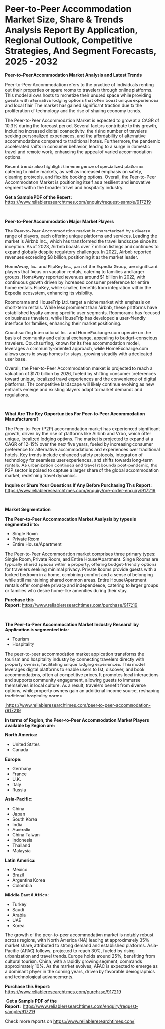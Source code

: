 <p><h1>Peer-to-Peer Accommodation Market Size, Share & Trends Analysis Report By Application, Regional Outlook, Competitive Strategies, And Segment Forecasts, 2025 - 2032</h1></p><p><strong>Peer-to-Peer Accommodation Market Analysis and Latest Trends</strong></p>
<p><p>Peer-to-Peer Accommodation refers to the practice of individuals renting out their properties or spare rooms to travelers through online platforms. This model allows hosts to monetize their unused space while providing guests with alternative lodging options that often boast unique experiences and local flair. The market has gained significant traction due to the proliferation of technology and the rise of sharing economy trends.</p><p>The Peer-to-Peer Accommodation Market is expected to grow at a CAGR of 10.3% during the forecast period. Several factors contribute to this growth, including increased digital connectivity, the rising number of travelers seeking personalized experiences, and the affordability of alternative accommodations compared to traditional hotels. Furthermore, the pandemic accelerated shifts in consumer behavior, leading to a surge in domestic travel and remote work, enhancing the appeal of varied accommodation options. </p><p>Recent trends also highlight the emergence of specialized platforms catering to niche markets, as well as increased emphasis on safety, cleaning protocols, and flexible booking options. Overall, the Peer-to-Peer Accommodation Market is positioning itself as a resilient and innovative segment within the broader travel and hospitality industry.</p></p>
<p><strong>Get a Sample PDF of the Report:&nbsp;</strong> <a href="https://www.reliableresearchtimes.com/enquiry/request-sample/917219?utm_campaign=2252&utm_medium=2&utm_source=Github&utm_content=ia&utm_term=11032025&utm_id=peer-to-peer-accommodation">https://www.reliableresearchtimes.com/enquiry/request-sample/917219</a></p>
<p>&nbsp;</p>
<p><strong>Peer-to-Peer Accommodation Major Market Players</strong></p>
<p><p>The Peer-to-Peer Accommodation market is characterized by a diverse range of players, each offering unique platforms and services. Leading the market is Airbnb Inc., which has transformed the travel landscape since its inception. As of 2023, Airbnb boasts over 7 million listings and continues to expand globally despite regulatory challenges. In 2022, Airbnb reported revenues exceeding $8 billion, positioning it as the market leader.</p><p>HomeAway, Inc. and FlipKey Inc., part of the Expedia Group, are significant players that focus on vacation rentals, catering to families and larger groups. HomeAway reported revenues around $1 billion in 2022, with continuous growth driven by increased consumer preference for entire home rentals. FlipKey, while smaller, benefits from integration within the Expedia ecosystem, enhancing its visibility.</p><p>Roomorama and HouseTrip Ltd. target a niche market with emphasis on short-term rentals. While less prominent than Airbnb, these platforms have established loyalty among specific user segments. Roomorama has focused on business travelers, while HouseTrip has developed a user-friendly interface for families, enhancing their market positioning.</p><p>Couchsurfing International Inc. and HomeExchange.com operate on the basis of community and cultural exchange, appealing to budget-conscious travelers. Couchsurfing, known for its free accommodation model, leverages a community-oriented approach, while HomeExchange.com allows users to swap homes for stays, growing steadily with a dedicated user base.</p><p>Overall, the Peer-to-Peer Accommodation market is projected to reach a valuation of $170 billion by 2026, fueled by shifting consumer preferences toward unique, localized travel experiences and the convenience of digital platforms. The competitive landscape will likely continue evolving as new entrants emerge and existing players adapt to market demands and regulations.</p></p>
<p>&nbsp;</p>
<p><strong>What Are The Key Opportunities For Peer-to-Peer Accommodation Manufacturers?</strong></p>
<p><p>The Peer-to-Peer (P2P) accommodation market has experienced significant growth, driven by the rise of platforms like Airbnb and Vrbo, which offer unique, localized lodging options. The market is projected to expand at a CAGR of 12-15% over the next five years, fueled by increasing consumer preference for alternative accommodations and experiences over traditional hotels. Key trends include enhanced safety protocols, integration of technology for seamless user experiences, and shifts towards long-term rentals. As urbanization continues and travel rebounds post-pandemic, the P2P sector is poised to capture a larger share of the global accommodation market, redefining travel dynamics.</p></p>
<p><strong>Inquire or Share Your Questions If Any Before Purchasing This Report:</strong> <a href="https://www.reliableresearchtimes.com/enquiry/pre-order-enquiry/917219?utm_campaign=2252&utm_medium=2&utm_source=Github&utm_content=ia&utm_term=11032025&utm_id=peer-to-peer-accommodation">https://www.reliableresearchtimes.com/enquiry/pre-order-enquiry/917219</a></p>
<p>&nbsp;</p>
<p><strong>Market Segmentation</strong></p>
<p><strong>The Peer-to-Peer Accommodation Market Analysis by types is segmented into:</strong></p>
<p><ul><li>Single Room</li><li>Private Room</li><li>Entire House/Apartment</li></ul></p>
<p><p>The Peer-to-Peer Accommodation market comprises three primary types: Single Room, Private Room, and Entire House/Apartment. Single Rooms are typically shared spaces within a property, offering budget-friendly options for travelers seeking minimal privacy. Private Rooms provide guests with a locked bedroom in a home, combining comfort and a sense of belonging while still maintaining shared common areas. Entire House/Apartment rentals offer complete privacy and independence, catering to larger groups or families who desire home-like amenities during their stay.</p></p>
<p><strong>Purchase this Report:&nbsp;</strong><a href="https://www.reliableresearchtimes.com/purchase/917219?utm_campaign=2252&utm_medium=2&utm_source=Github&utm_content=ia&utm_term=11032025&utm_id=peer-to-peer-accommodation">https://www.reliableresearchtimes.com/purchase/917219</a></p>
<p>&nbsp;</p>
<p><strong>The Peer-to-Peer Accommodation Market Industry Research by Application is segmented into:</strong></p>
<p><ul><li>Tourism</li><li>Hospitality</li></ul></p>
<p><p>The peer-to-peer accommodation market application transforms the tourism and hospitality industry by connecting travelers directly with property owners, facilitating unique lodging experiences. This model leverages digital platforms to enable users to list, discover, and book accommodations, often at competitive prices. It promotes local interactions and supports community engagement, allowing guests to immerse themselves in local culture. As a result, travelers benefit from diverse options, while property owners gain an additional income source, reshaping traditional hospitality norms.</p></p>
<p><a href="https://www.reliableresearchtimes.com/peer-to-peer-accommodation-r917219?utm_campaign=2252&utm_medium=2&utm_source=Github&utm_content=ia&utm_term=11032025&utm_id=peer-to-peer-accommodation">&nbsp;https://www.reliableresearchtimes.com/peer-to-peer-accommodation-r917219</a></p>
<p><strong>In terms of Region, the Peer-to-Peer Accommodation Market Players available by Region are:</strong></p>
<p>
    <p> <strong> North America: </strong>
        <ul>
            <li>United States</li>
            <li>Canada</li>
        </ul>
        </p> 
    <p> <strong> Europe: </strong>
        <ul>
            <li>Germany</li>
            <li>France</li>
            <li>U.K.</li>
            <li>Italy</li>
            <li>Russia</li>
        </ul>
        </p> 
    <p> <strong> Asia-Pacific: </strong>
        <ul>
            <li>China</li>
            <li>Japan</li>
            <li>South Korea</li>
            <li>India</li>
            <li>Australia</li>
            <li>China Taiwan</li>
            <li>Indonesia</li>
            <li>Thailand</li>
            <li>Malaysia</li>
        </ul>
        </p> 
    <p> <strong> Latin America: </strong>
        <ul>
            <li>Mexico</li>
            <li>Brazil</li>
            <li>Argentina Korea</li>
            <li>Colombia</li>
        </ul>
        </p> 
    <p> <strong> Middle East & Africa: </strong>
        <ul>
            <li>Turkey</li>
            <li>Saudi</li>
            <li>Arabia</li>
            <li>UAE</li>
            <li>Korea</li>
        </ul>
    </p>
    </p>
<p><p>The growth of the peer-to-peer accommodation market is notably robust across regions, with North America (NA) leading at approximately 35% market share, attributed to strong demand and established platforms. Asia-Pacific (APAC) follows, projected to reach 30%, fueled by rising urbanization and travel trends. Europe holds around 25%, benefiting from cultural tourism. China, with a rapidly growing segment, commands approximately 10%. As the market evolves, APAC is expected to emerge as a dominant player in the coming years, driven by favorable demographics and technological advancements.</p></p>
<p><strong>Purchase this Report: </strong><a href="https://www.reliableresearchtimes.com/purchase/917219?utm_campaign=2252&utm_medium=2&utm_source=Github&utm_content=ia&utm_term=11032025&utm_id=peer-to-peer-accommodation">https://www.reliableresearchtimes.com/purchase/917219</a></p>
<p>&nbsp;<strong>Get a Sample PDF of the Report:&nbsp;&nbsp;</strong><a href="https://www.reliableresearchtimes.com/enquiry/request-sample/917219?utm_campaign=2252&utm_medium=2&utm_source=Github&utm_content=ia&utm_term=11032025&utm_id=peer-to-peer-accommodation">https://www.reliableresearchtimes.com/enquiry/request-sample/917219</a></p>
<p><strong></strong></p>
<p>Check more reports on <a href="https://www.reliableresearchtimes.com/?utm_campaign=2252&utm_medium=2&utm_source=Github&utm_content=ia&utm_term=11032025&utm_id=peer-to-peer-accommodation">https://www.reliableresearchtimes.com/</a></p>